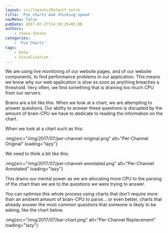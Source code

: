 ```yaml
---
layout: src/layouts/Default.astro
title: 'Pie charts and thinking speed'
navMenu: false
pubDate: 2017-07-27T14:38:25+01:00
authors:
    - steve-fenton
categories:
    - 'Pie Charts'
tags:
    - Data
    - Visualisation
---
```


We are using live monitoring of our website pages, and of our website components, to find performance problems in our application. This means we know why our web application is slow as soon as anything breaches a threshold. Very often, we find something that is draining too much CPU from our servers.

Brains are a bit like this. When we look at a chart, we are attempting to answer questions. Our ability to answer these questions is disrupted by the amount of brain-CPU we have to dedicate to reading the information on the chart.

When we look at a chart such as this:

:img{src="/img/2017/07/per-channel-original.png" alt="Per-Channel Original" loading="lazy"}

We need to think a bit like this:

:img{src="/img/2017/07/per-channel-annotated.png" alt="Per-Channel Annotated" loading="lazy"}

This drains our mental power as we are allocating more CPU to the parsing of the chart than we are to the questions we were trying to answer.

You can optimise this whole process using charts that don’t require more than an ambient amount of brain-CPU to parse… or even better, charts that already answer the most common questions that someone is likely to be asking; like the chart below.

:img{src="/img/2017/07/bar-chart.png" alt="Per-Channel Replacement" loading="lazy"}